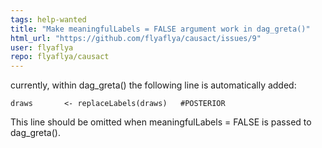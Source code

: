 ```yaml
---
tags: help-wanted
title: "Make meaningfulLabels = FALSE argument work in dag_greta()"
html_url: "https://github.com/flyaflya/causact/issues/9"
user: flyaflya
repo: flyaflya/causact
---
```


currently, within dag_greta() the following line is automatically added:

`
draws       <- replaceLabels(draws)   #POSTERIOR
`

This line should be omitted when meaningfulLabels = FALSE is passed to dag_greta().